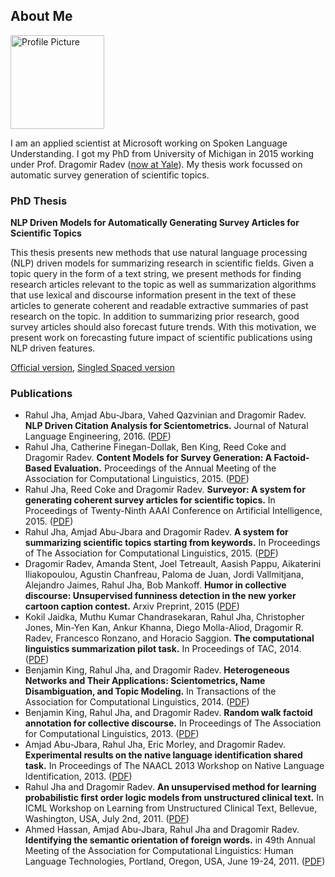 ## About Me

<img src="http://assortedtrails.com/pics/brewery.jpg" alt="Profile Picture" width="150px"/>

I am an applied scientist at Microsoft working on Spoken Language Understanding. I got my PhD from University of Michigan in 2015 working under Prof. Dragomir Radev ([now at Yale](https://yale-lily.github.io/)). My thesis work focussed on automatic survey generation of scientific topics.

### PhD Thesis
**NLP Driven Models for Automatically Generating Survey Articles for Scientific Topics**

This thesis presents new methods that use natural language processing (NLP) driven models for summarizing research in scientific fields. Given a topic query in the form of a text string, we present methods for finding research articles relevant to the topic as well as summarization algorithms that use lexical and discourse information present in the text of these articles to generate coherent and readable extractive summaries of past research on the topic. In addition to summarizing prior research, good survey articles should also forecast future trends. With this motivation, we present work on forecasting future impact of scientific publications using NLP driven features.

[Official version](http://assortedtrails.com/pubs/Thesis_RahulJha.doublespaced.pdf), [Singled Spaced version](http://assortedtrails.com/pubs/Thesis_RahulJha.singlespaced.pdf)

### Publications 

* Rahul Jha, Amjad Abu-Jbara, Vahed Qazvinian and Dragomir Radev. **NLP Driven Citation Analysis for Scientometrics.** Journal of Natural Language Engineering, 2016. ([PDF](http://assortedtrails.com/pubs/aan_jnle_CR.pdf))
* Rahul Jha, Catherine Finegan-Dollak, Ben King, Reed Coke and Dragomir Radev. **Content Models for Survey Generation: A Factoid-Based Evaluation.** Proceedings of the Annual Meeting of the Association for Computational Linguistics, 2015. ([PDF](http://assortedtrails.com/pubs/content_models_acl15.pdf))
* Rahul Jha, Reed Coke and Dragomir Radev. **Surveyor: A system for generating coherent survey articles for scientific topics.** In Proceedings of Twenty-Ninth AAAI Conference on Artificial Intelligence, 2015. ([PDF](http://assortedtrails.com/pubs/surveyor_aaai_15.pdf))
* Rahul Jha, Amjad Abu-Jbara and Dragomir Radev. **A system for summarizing scientific topics starting from keywords.** In Proceedings of The Association for Computational Linguistics, 2015. ([PDF](http://assortedtrails.com/pubs/surveyor_short.pdf))
* Dragomir Radev, Amanda Stent, Joel Tetreault, Aasish Pappu, Aikaterini Iliakopoulou, Agustin Chanfreau, Paloma de Juan, Jordi Vallmitjana, Alejandro Jaimes, Rahul Jha, Bob Mankoff. **Humor in collective discourse: Unsupervised funniness detection in the new yorker cartoon caption contest.** Arxiv Preprint, 2015 ([PDF](https://arxiv.org/pdf/1506.08126))
* Kokil Jaidka, Muthu Kumar Chandrasekaran, Rahul Jha, Christopher Jones, Min-Yen Kan, Ankur Khanna, Diego Molla-Aliod, Dragomir R. Radev, Francesco Ronzano, and Horacio Saggion. **The computational linguistics summarization pilot task.** In Proceedings of TAC, 2014. ([PDF](http://assortedtrails.com/pubs/tac2014.pdf))
* Benjamin King, Rahul Jha, and Dragomir Radev. **Heterogeneous Networks and Their Applications: Scientometrics, Name Disambiguation, and Topic Modeling.** In Transactions of the Association for Computational Linguistics, 2014. ([PDF](http://assortedtrails.com/pubs/augmented_aan.pdf))
* Benjamin King, Rahul Jha, and Dragomir Radev. **Random walk factoid annotation for collective discourse.** In Proceedings of The Association for Computational Linguistics, 2013. ([PDF](http://assortedtrails.com/pubs/humor-factoid.pdf))
* Amjad Abu-Jbara, Rahul Jha, Eric Morley, and Dragomir Radev. **Experimental results on the native language identification shared task.** In Proceedings of The NAACL 2013 Workshop on Native Language Identification, 2013. ([PDF](http://assortedtrails.com/pubs/nle-shared-task.pdf))
* Rahul Jha and Dragomir Radev. **An unsupervised method for learning probabilistic first order logic models from unstructured clinical text.** In ICML Workshop on Learning from Unstructured Clinical Text,  Bellevue, Washington, USA, July 2nd, 2011. ([PDF](http://assortedtrails.com/pubs/ICMLWS11.pdf))
* Ahmed Hassan, Amjad Abu-Jbara, Rahul Jha and Dragomir Radev. **Identifying the semantic orientation of foreign words.** in  49th Annual Meeting of the Association for Computational Linguistics: Human Language Technologies, Portland, Oregon, USA, June 19-24, 2011. ([PDF](http://assortedtrails.com/pubs/P11-2104.pdf))
